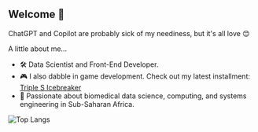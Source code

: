 ## Welcome 👋

ChatGPT and Copilot are probably sick of my neediness, but it's all love 😊

A little about me...
- 🛠️ Data Scientist and Front-End Developer.
- 🎮 I also dabble in game development. Check out my latest installment: [Triple S Icebreaker](https://khethiwedlamini.github.io/triples_ice_breaker/)
- 🌱 Passionate about biomedical data science, computing, and systems engineering in Sub-Saharan Africa.



![Top Langs](https://github-readme-stats.vercel.app/api/top-langs/?username=khethiwedlamini&langs_count=10)

